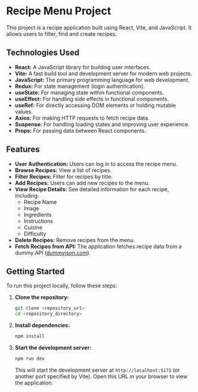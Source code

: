 # Recipe Menu Project

This project is a recipe application built using React, Vite, and JavaScript. It allows users to filter, find and create recipes.

## Technologies Used

*   **React:** A JavaScript library for building user interfaces.
*   **Vite:** A fast build tool and development server for modern web projects.
*   **JavaScript:** The primary programming language for web development.
*   **Redux:** For state management (login authentication).
*   **useState:** For managing state within functional components.
*   **useEffect:** For handling side effects in functional components.
*   **useRef:** For directly accessing DOM elements or holding mutable values.
*   **Axios:** For making HTTP requests to fetch recipe data.
*   **Suspense:** For handling loading states and improving user experience.
*   **Props:** For passing data between React components.

## Features

*   **User Authentication:**  Users can log in to access the recipe menu.
*   **Browse Recipes:** View a list of recipes.
*   **Filter Recipes:** Filter for recipes by title.
*   **Add Recipes:** Users can add new recipes to the menu.
*   **View Recipe Details:** See detailed information for each recipe, including:
    *   Recipe Name
    *   Image
    *   Ingredients
    *   Instructions
    *   Cuisine
    *   Difficulty
*   **Delete Recipes:** Remove recipes from the menu.
*   **Fetch Recipes from API:**  The application fetches recipe data from a dummy API ([dummyjson.com](https://dummyjson.com/)).

## Getting Started

To run this project locally, follow these steps:

1.  **Clone the repository:**
    ```bash
    git clone <repository_url>
    cd <repository_directory>
    ```

2.  **Install dependencies:**
    ```bash
    npm install
    ```

3.  **Start the development server:**
    ```bash
    npm run dev
    ```

    This will start the development server at `http://localhost:5173` (or another port specified by Vite). Open this URL in your browser to view the application.